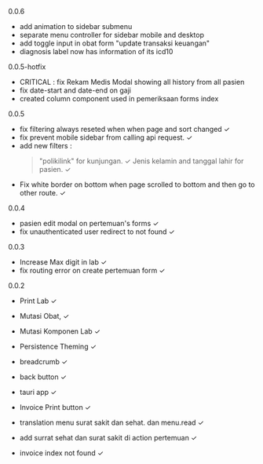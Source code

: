 0.0.6
- add animation to sidebar submenu
- separate menu controller for sidebar mobile and desktop
- add toggle input in obat form "update transaksi keuangan"
- diagnosis label now has information of its icd10

0.0.5-hotfix
- CRITICAL : fix Rekam Medis Modal showing all history from all pasien
- fix date-start and date-end on gaji
- created column component used in pemeriksaan forms index


0.0.5
- fix filtering always reseted when when page and sort changed ✓
- fix prevent mobile sidebar from calling api request. ✓
- add new filters : 
  > "polikilink" for kunjungan. ✓
  > Jenis kelamin and tanggal lahir for pasien. ✓
- Fix white border on bottom when page scrolled to bottom and then go to other route. ✓

0.0.4
- pasien edit modal on pertemuan's forms ✓
- fix unauthenticated user redirect to not found ✓

0.0.3
- Increase Max digit in lab ✓
- fix routing error on create pertemuan form ✓

0.0.2
- Print Lab ✓
- Mutasi Obat, ✓
- Mutasi Komponen Lab ✓
- Persistence Theming ✓

- breadcrumb ✓
- back button ✓
- tauri app ✓

- Invoice Print button ✓
- translation menu surat sakit dan sehat. dan menu.read ✓
- add surrat sehat dan surat sakit di action pertemuan ✓

- invoice index not found ✓